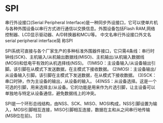 # SPI

串行外设接口(Serial Peripheral Interface)是一种同步外设接口，它可以使单片机与各种外围设备以串行方式进行通信以交换信息。外围设备包括Flash RAM,网络控制器、LCD显示驱动器、A/D转换器和MCU等。
中文名串行外设接口外文名serial peripheral interface简    称SPI


SPI系统可直接与各个厂家生产的多种标准外围器件接口，它只需4条线：串行时钟线(SCK)、主机输入/从机输出数据线(MISO)、主机输出/从机输入数据线(MOSI)和低电平有效的从机选择线(NSS)。
(1)MISO：主设备输入/从设备输出引脚。该引脚在从模式下发送数据，在主模式下接收数据。
(2)MOSI：主设备输出/从设备输入引脚。该引脚在主模式下发送数据，在从模式下接收数据。
(3)SCK：串口时钟，作为主设备的输出，从设备的输入。
(4)NSS：从设备选择。这是一个可选的引脚，用来选择主/从设备。它的功能是用来作为片选引脚，让主设备可以单独地与特定从设备通信，避免数据线上的冲突。

SPI是一个环形总线结构，由NSS、SCK、MISO、MOSI构成，NSS引脚设置为输入，MOSI引脚相互连接，MISO引脚相互连接，数据在主和从之间串行地传输(MSB位在前)。 [3] 

